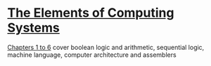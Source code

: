 # [The Elements of Computing Systems](http://nand2tetris.org/)

[Chapters 1 to 6](https://www.coursera.org/course/nand2tetris1) cover boolean logic and arithmetic, sequential logic, machine language, computer architecture and assemblers
